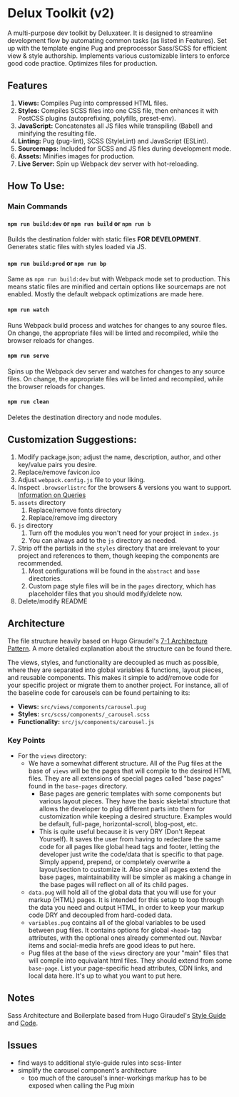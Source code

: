# Delux Toolkit (v2)

A multi-purpose dev toolkit by Deluxateer. It is designed to streamline development flow by automating common tasks (as listed in Features). Set up with the template engine Pug and preprocessor Sass/SCSS for efficient view & style authorship. Implements various customizable linters to enforce good code practice. Optimizes files for production.

## Features

1. **Views:** Compiles Pug into compressed HTML files.
2. **Styles:** Compiles SCSS files into one CSS file, then enhances it with PostCSS plugins (autoprefixing, polyfills, preset-env).
3. **JavaScript:** Concatenates all JS files while transpiling (Babel) and minifying the resulting file.
4. **Linting:** Pug (pug-lint), SCSS (StyleLint) and JavaScript (ESLint).
5. **Sourcemaps:** Included for SCSS and JS files during development mode.
6. **Assets:** Minifies images for production.
7. **Live Server:** Spin up Webpack dev server with hot-reloading.

## How To Use:

### Main Commands

#### `npm run build:dev` or `npm run build` or `npm run b`

Builds the destination folder with static files **FOR DEVELOPMENT**. Generates static files with styles loaded via JS.

#### `npm run build:prod` or `npm run bp`

Same as `npm run build:dev` but with Webpack mode set to production. This means static files are minified and certain options like sourcemaps are not enabled. Mostly the default webpack optimizations are made here.

#### `npm run watch`

Runs Webpack build process and watches for changes to any source files. On change, the appropriate files will be linted and recompiled, while the browser reloads for changes.

#### `npm run serve`

Spins up the Webpack dev server and watches for changes to any source files. On change, the appropriate files will be linted and recompiled, while the browser reloads for changes.

#### `npm run clean`

Deletes the destination directory and node modules.

## Customization Suggestions:

1. Modify package.json; adjust the name, description, author, and other key/value pairs you desire.
2. Replace/remove favicon.ico
3. Adjust `webpack.config.js` file to your liking.
4. Inspect `.browserlistrc` for the browsers & versions you want to support. [Information on Queries](https://github.com/browserslist/browserslist#queries)
5. `assets` directory
   1. Replace/remove fonts directory
   2. Replace/remove img directory
6. `js` directory
   1. Turn off the modules you won't need for your project in `index.js`
   2. You can always add to the `js` directory as needed.
7. Strip off the partials in the `styles` directory that are irrelevant to your project and references to them, though keeping the components are recommended.
   1. Most configurations will be found in the `abstract` and `base` directories.
   2. Custom page style files will be in the `pages` directory, which has placeholder files that you should modify/delete now.
8. Delete/modify README

## Architecture

The file structure heavily based on Hugo Giraudel's [7-1 Architecture Pattern](https://sass-guidelin.es/#the-7-1-pattern). A more detailed explanation about the structure can be found there.

The views, styles, and functionality are decoupled as much as possible, where they are separated into global variables & functions, layout pieces, and reusable components. This makes it simple to add/remove code for your specific project or migrate them to another project. For instance, all of the baseline code for carousels can be found pertaining to its:

- **Views:** `src/views/components/carousel.pug`
- **Styles:** `src/scss/components/_carousel.scss`
- **Functionality:** `src/js/components/carousel.js`

### Key Points

- For the `views` directory:
  - We have a somewhat different structure. All of the Pug files at the base of `views` will be the pages that will compile to the desired HTML files. They are all extensions of special pages called "base pages" found in the `base-pages` directory.
    - Base pages are generic templates with some components but various layout pieces. They have the basic skeletal structure that allows the developer to plug different parts into them for customization while keeping a desired structure. Examples would be default, full-page, horizontal-scroll, blog-post, etc.
    - This is quite useful because it is very DRY (Don't Repeat Yourself). It saves the user from having to redeclare the same code for all pages like global head tags and footer, letting the developer just write the code/data that is specific to that page. Simply append, prepend, or completely overwrite a layout/section to customize it. Also since all pages extend the base pages, maintainability will be simpler as making a change in the base pages will reflect on all of its child pages.
  - `data.pug` will hold all of the global data that you will use for your markup (HTML) pages. It is intended for this setup to loop through the data you need and output HTML, in order to keep your markup code DRY and decoupled from hard-coded data.
  - `variables.pug` contains all of the global variables to be used between pug files. It contains options for global `<head>` tag attributes, with the optional ones already commented out. Navbar items and social-media hrefs are good ideas to put here.
  - Pug files at the base of the `views` directory are your "main" files that will compile into equivalant html files. They should extend from some `base-page`. List your page-specific head attributes, CDN links, and local data here. It's up to what you want to put here.

## Notes

Sass Architecture and Boilerplate based from Hugo Giraudel's [Style Guide](https://sass-guidelin.es/) and [Code](https://github.com/HugoGiraudel/sass-boilerplate).

## Issues

- find ways to additional style-guide rules into scss-linter
- simplify the carousel component's architecture
  - too much of the carousel's inner-workings markup has to be exposed when calling the Pug mixin
